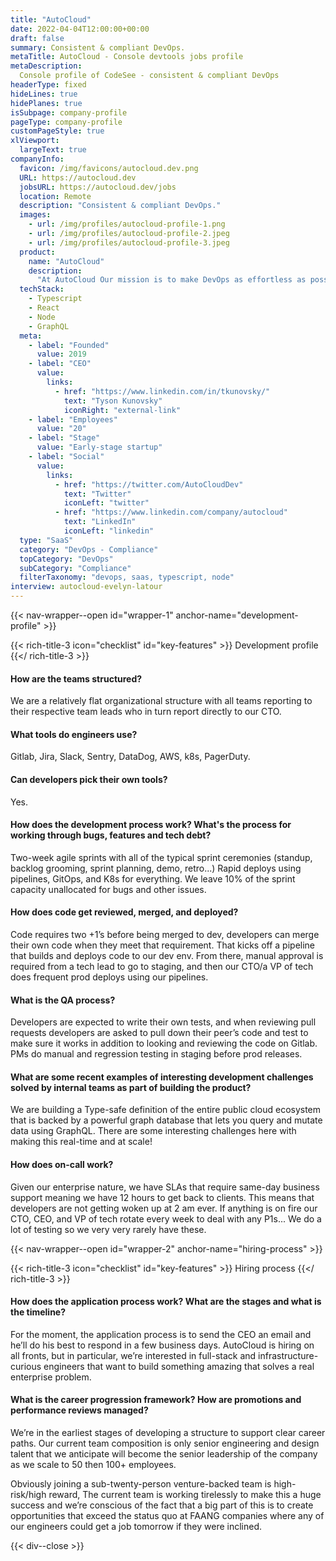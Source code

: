 ```yaml
---
title: "AutoCloud"
date: 2022-04-04T12:00:00+00:00
draft: false
summary: Consistent & compliant DevOps.
metaTitle: AutoCloud - Console devtools jobs profile
metaDescription:
  Console profile of CodeSee - consistent & compliant DevOps
headerType: fixed
hideLines: true
hidePlanes: true
isSubpage: company-profile
pageType: company-profile
customPageStyle: true
xlViewport:
  largeText: true
companyInfo:
  favicon: /img/favicons/autocloud.dev.png
  URL: https://autocloud.dev
  jobsURL: https://autocloud.dev/jobs
  location: Remote
  description: "Consistent & compliant DevOps."
  images:
    - url: /img/profiles/autocloud-profile-1.png
    - url: /img/profiles/autocloud-profile-2.jpeg
    - url: /img/profiles/autocloud-profile-3.jpeg
  product:
    name: "AutoCloud"
    description:
      "At AutoCloud Our mission is to make DevOps as effortless as possible so that Ops teams can automatically generate secure, production-ready infrastructure as code that is customized to their business. Once workloads are deployed, AutoCloud gives users multi-cloud visibility and ensures that every cloud resource is aligned with their business."
  techStack:
    - Typescript
    - React
    - Node
    - GraphQL
  meta:
    - label: "Founded"
      value: 2019
    - label: "CEO"
      value:
        links:
          - href: "https://www.linkedin.com/in/tkunovsky/"
            text: "Tyson Kunovsky"
            iconRight: "external-link"
    - label: "Employees"
      value: "20"
    - label: "Stage"
      value: "Early-stage startup"
    - label: "Social"
      value:
        links:
          - href: "https://twitter.com/AutoCloudDev"
            text: "Twitter"
            iconLeft: "twitter"
          - href: "https://www.linkedin.com/company/autocloud"
            text: "LinkedIn"
            iconLeft: "linkedin"
  type: "SaaS"
  category: "DevOps - Compliance"
  topCategory: "DevOps"
  subCategory: "Compliance"
  filterTaxonomy: "devops, saas, typescript, node"
interview: autocloud-evelyn-latour
---
```


{{< nav-wrapper--open id="wrapper-1" anchor-name="development-profile" >}}

{{< rich-title-3 icon="checklist" id="key-features" >}} Development profile
{{</ rich-title-3 >}}

#### How are the teams structured?

We are a relatively flat organizational structure with all teams reporting to
their respective team leads who in turn report directly to our CTO.

#### What tools do engineers use?

Gitlab, Jira, Slack, Sentry, DataDog, AWS, k8s, PagerDuty.

#### Can developers pick their own tools?

Yes.

#### How does the development process work? What's the process for working through bugs, features and tech debt?

Two-week agile sprints with all of the typical sprint ceremonies (standup,
backlog grooming, sprint planning, demo, retro...) Rapid deploys using
pipelines, GitOps, and K8s for everything. We leave 10% of the sprint capacity
unallocated for bugs and other issues.

#### How does code get reviewed, merged, and deployed?

Code requires two +1’s before being merged to dev, developers can merge their
own code when they meet that requirement. That kicks off a pipeline that builds
and deploys code to our dev env. From there, manual approval is required from a
tech lead to go to staging, and then our CTO/a VP of tech does frequent prod
deploys using our pipelines.

#### What is the QA process?

Developers are expected to write their own tests, and when reviewing pull
requests developers are asked to pull down their peer’s code and test to make
sure it works in addition to looking and reviewing the code on Gitlab. PMs do
manual and regression testing in staging before prod releases.

#### What are some recent examples of interesting development challenges solved by internal teams as part of building the product?

We are building a Type-safe definition of the entire public cloud ecosystem that
is backed by a powerful graph database that lets you query and mutate data using
GraphQL. There are some interesting challenges here with making this real-time
and at scale!

#### How does on-call work?

Given our enterprise nature, we have SLAs that require same-day business support
meaning we have 12 hours to get back to clients. This means that developers are
not getting woken up at 2 am ever. If anything is on fire our CTO, CEO, and VP
of tech rotate every week to deal with any P1s... We do a lot of testing so we
very very rarely have these.

{{< nav-wrapper--open id="wrapper-2" anchor-name="hiring-process" >}}

{{< rich-title-3 icon="checklist" id="key-features" >}} Hiring process
{{</ rich-title-3 >}}

#### How does the application process work? What are the stages and what is the timeline?

For the moment, the application process is to send the CEO an email and he’ll do
his best to respond in a few business days. AutoCloud is hiring on all fronts,
but in particular, we’re interested in full-stack and infrastructure-curious
engineers that want to build something amazing that solves a real enterprise
problem.

#### What is the career progression framework? How are promotions and performance reviews managed?

We’re in the earliest stages of developing a structure to support clear career
paths. Our current team composition is only senior engineering and design talent
that we anticipate will become the senior leadership of the company as we scale
to 50 then 100+ employees.

Obviously joining a sub-twenty-person venture-backed team is high-risk/high
reward, The current team is working tirelessly to make this a huge success and
we’re conscious of the fact that a big part of this is to create opportunities
that exceed the status quo at FAANG companies where any of our engineers could
get a job tomorrow if they were inclined.

{{< div--close >}}
